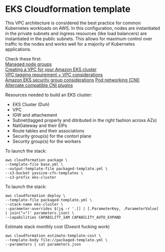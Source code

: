 # EKS Cloudformation template

This VPC architecture is considered the best practice for common Kubernetes workloads on AWS. In this configuration, nodes are instantiated in the private subnets and ingress resources (like load balancers) are instantiated in the public subnets. This allows for maximum control over traffic to the nodes and works well for a majority of Kubernetes applications.


Check these first:  
[Managed node groups](https://docs.aws.amazon.com/eks/latest/userguide/managed-node-groups.html)  
[Creating a VPC for your Amazon EKS cluster](https://docs.aws.amazon.com/eks/latest/userguide/create-public-private-vpc.html)  
[VPC tagging requirement + VPC considerations](https://docs.aws.amazon.com/eks/latest/userguide/network_reqs.html#vpc-subnet-tagging)  
[Amazon EKS security group considerations](https://docs.aws.amazon.com/eks/latest/userguide/sec-group-reqs.html)
[Pod networking (CNI)](https://docs.aws.amazon.com/eks/latest/userguide/pod-networking.html)  
[Alternate compatible CNI plugins](https://docs.aws.amazon.com/eks/latest/userguide/alternate-cni-plugins.html)

Resources needed to build an EKS cluster:  
- EKS Cluster (Duh)  
- VPC  
- IGW and attachement  
- Subnet(tagged properly and ditributed in the right fashion across AZs)  
- NatGateway and their EIPs  
- Route tables and their associations  
- Security group(s) for the contorl plane
- Security group(s) for the workers


To launch the stack:  
```
aws cloudformation package \
--template-file base.yml \
--output-template-file packaged-template.yml \
--s3-bucket yassine-cfn-templates \
--s3-prefix eks-cluster
```

To launch the stack:  
```
aws cloudformation deploy \
--template-file packaged-template.yml \
--stack-name eks-cluster \
--parameter-overrides $(jq -r '.[] | [.ParameterKey, .ParameterValue] | join("=")' parameters.json) \
--capabilities CAPABILITY_IAM CAPABILITY_AUTO_EXPAND
```

Estimate stack monthly cost (Doesnt fucking work)
```
aws cloudformation estimate-template-cost \
--template-body file://packaged-template.yml \
--parameters | cat parameters.json
```